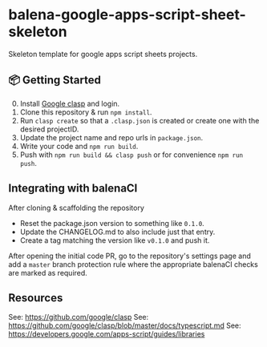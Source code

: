 # balena-google-apps-script-sheet-skeleton
Skeleton template for google apps script sheets projects.

## :package: Getting Started
0. Install [Google clasp](https://github.com/google/clasp) and login.
1. Clone this repository & run `npm install`.
2. Run `clasp create` so that a `.clasp.json` is created or create one with the desired projectID.
3. Update the project name and repo urls in `package.json`.
4. Write your code and `npm run build`.
5. Push with `npm run build && clasp push` or for convenience `npm run push`.

## Integrating with balenaCI

After cloning & scaffolding the repository
* Reset the package.json version to something like `0.1.0`.
* Update the CHANGELOG.md to also include just that entry.
* Create a tag matching the version like `v0.1.0`  and push it.

After opening the initial code PR, go to the repository's settings page and add a
`master` branch protection rule where the appropriate balenaCI checks are marked
as required.


## Resources

See: https://github.com/google/clasp
See: https://github.com/google/clasp/blob/master/docs/typescript.md
See: https://developers.google.com/apps-script/guides/libraries
